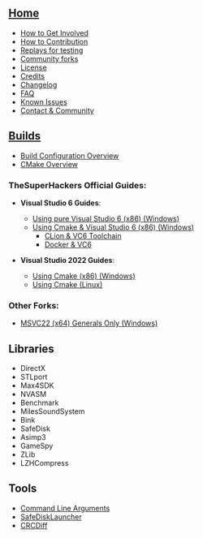 <!-- markdownlint-disable -->

## [Home](Home)

- [How to Get Involved](how_to_involved)
- [How to Contribution](contribution)
- [Replays for testing](replay_testing)
- [Community forks](forks)
- [License](https://github.com/TheSuperHackers/GeneralsGameCode/blob/main/LICENSE.md)
- [Credits](credits)
- [Changelog](changelog)
- [FAQ](faq)
- [Known Issues](known_issues)
- [Contact & Community](contact_community)

## [Builds](build_guides)
- [Build Configuration Overview](build_configuration)
- [CMake Overview](cmake_guide)

### **TheSuperHackers Official Guides**:
- **Visual Studio 6 Guides**:
  - [Using pure Visual Studio 6 (x86) (Windows)](build_with_ea_msvc6)
  - [Using Cmake & Visual Studio 6 (x86) (Windows)](build_with_msvc6)
    - [CLion & VC6 Toolchain](build_with_clion_vc6_toolchain)
    - [Docker & VC6](build_with_msvc6_on_docker)

- **Visual Studio 2022 Guides**:
  - [Using Cmake (x86) (Windows)](build_with_msvc22)
  - [Using Cmake (Linux)](build_with_msvc22_linux)

### **Other Forks**:
  - [MSVC22 (x64) Generals Only (Windows)](build_with_msvc22_x64_jmarshall2323)

## Libraries

- DirectX
- STLport
- Max4SDK
- NVASM
- Benchmark
- MilesSoundSystem
- Bink
- SafeDisk
- Asimp3
- GameSpy
- ZLib
- LZHCompress

## Tools

- [Command Line Arguments](Tools/switchers_arguments)
- [SafeDiskLauncher](Tools/SafeDiskLauncher)
- [CRCDiff](Tools/CRCDiff)
<!-- markdownlint-restore -->
